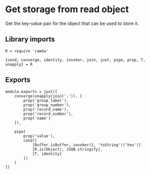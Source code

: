 # Get storage from read object

Get the key-value pair for the object that can be used to store it.


## Library imports

	R = require 'ramda'

	{cond, converge, identity, invoker, join, juxt, pipe, prop, T, unapply} = R


## Exports

	module.exports = juxt([
		converge(unapply(join('.')), [
			prop('group_label'),
			prop('group_number'),
			prop('record_name'),
			prop('record_number'),
			prop('name')
		]),

		pipe(
			prop('value'),
			cond([
				[Buffer.isBuffer, invoker(1, 'toString')('hex')]
				[R.is(Object), JSON.stringify],
				[T, identity]
			])
		)
	])
